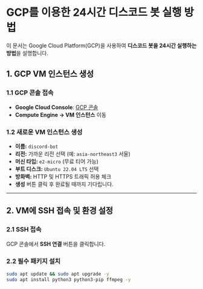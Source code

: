# GCP를 이용한 24시간 디스코드 봇 실행 방법

이 문서는 Google Cloud Platform(GCP)을 사용하여 **디스코드 봇을 24시간 실행하는 방법**을 설명합니다.

## 1. GCP VM 인스턴스 생성

### 1.1 GCP 콘솔 접속
- **Google Cloud Console**: [GCP 콘솔](https://console.cloud.google.com/)
- **Compute Engine → VM 인스턴스** 이동

### 1.2 새로운 VM 인스턴스 생성
- **이름:** `discord-bot`
- **리전:** 가까운 리전 선택 (예: `asia-northeast3` 서울)
- **머신 타입:** `e2-micro` (무료 티어 가능)
- **부트 디스크:** `Ubuntu 22.04 LTS` 선택
- **방화벽:** HTTP 및 HTTPS 트래픽 허용 체크
- **생성** 버튼 클릭 후 완료될 때까지 기다립니다.

---

## 2. VM에 SSH 접속 및 환경 설정

### 2.1 SSH 접속
GCP 콘솔에서 **SSH 연결** 버튼을 클릭합니다.

### 2.2 필수 패키지 설치
```sh
sudo apt update && sudo apt upgrade -y
sudo apt install python3 python3-pip ffmpeg -y
```
